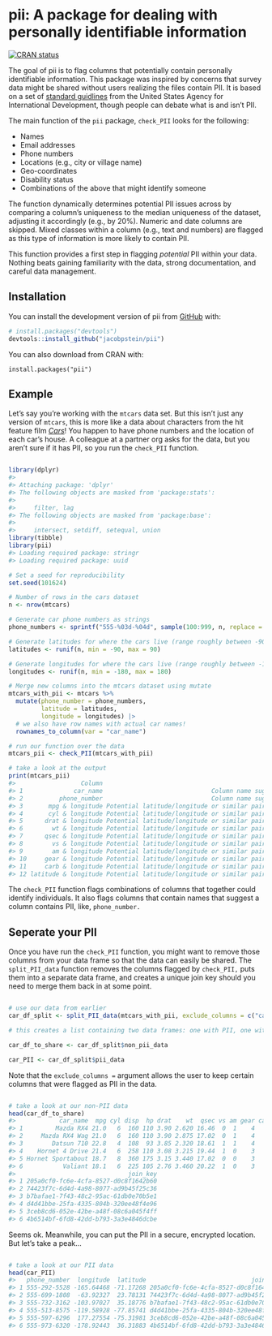 
<!-- README.md is generated from README.Rmd. Please edit that file -->

# pii: A package for dealing with personally identifiable information

<!-- badges: start -->

[![CRAN
status](https://www.r-pkg.org/badges/version/pii)](https://CRAN.R-project.org/package=pii)
<!-- badges: end -->

The goal of pii is to flag columns that potentially contain personally
identifiable information. This package was inspired by concerns that
survey data might be shared without users realizing the files contain
PII. It is based on a set of [standard
guidlines](https://www.usaid.gov/sites/default/files/2022-05/508saa.pdf)
from the United States Agency for International Development, though
people can debate what is and isn’t PII.

The main function of the `pii` package, `check_PII` looks for the
following:

- Names
- Email addresses
- Phone numbers
- Locations (e.g., city or village name)
- Geo-coordinates
- Disability status
- Combinations of the above that might identify someone

The function dynamically determines potential PII issues across by
comparing a column’s uniqueness to the median uniqueness of the dataset,
adjusting it accordingly (e.g., by 20%). Numeric and date columns are
skipped. Mixed classes within a column (e.g., text and numbers) are
flagged as this type of information is more likely to contain PII.

This function provides a first step in flagging *potential* PII within
your data. Nothing beats gaining familiarity with the data, strong
documentation, and careful data management.

## Installation

You can install the development version of pii from
[GitHub](https://github.com/) with:

``` r
# install.packages("devtools")
devtools::install_github("jacobpstein/pii")
```

You can also download from CRAN with:
```{r}
install.packages("pii")
```

## Example

Let’s say you’re working with the `mtcars` data set. But this isn’t just
any version of `mtcars`, this is more like a data about characters from
the hit feature film [*Cars*](https://cars.disney.com)! You happen to
have phone numbers and the location of each car’s house. A colleague at
a partner org asks for the data, but you aren’t sure if it has PII, so
you run the `check_PII` function.

``` r

library(dplyr)
#> 
#> Attaching package: 'dplyr'
#> The following objects are masked from 'package:stats':
#> 
#>     filter, lag
#> The following objects are masked from 'package:base':
#> 
#>     intersect, setdiff, setequal, union
library(tibble)
library(pii)
#> Loading required package: stringr
#> Loading required package: uuid

# Set a seed for reproducibility
set.seed(101624)

# Number of rows in the cars dataset
n <- nrow(mtcars)

# Generate car phone numbers as strings
phone_numbers <- sprintf("555-%03d-%04d", sample(100:999, n, replace = TRUE), sample(1000:9999, n, replace = TRUE))

# Generate latitudes for where the cars live (range roughly between -90 and 90)
latitudes <- runif(n, min = -90, max = 90)

# Generate longitudes for where the cars live (range roughly between -180 and 180)
longitudes <- runif(n, min = -180, max = 180)

# Merge new columns into the mtcars dataset using mutate
mtcars_with_pii <- mtcars %>%
  mutate(phone_number = phone_numbers,
         latitude = latitudes,
         longitude = longitudes) |> 
  # we also have row names with actual car names!
  rownames_to_column(var = "car_name")

# run our function over the data
mtcars_pii <- check_PII(mtcars_with_pii)

# take a look at the output
print(mtcars_pii)
#>                  Column                                                Reason
#> 1              car_name                              Column name suggests PII
#> 2          phone_number                              Column name suggests PII
#> 3       mpg & longitude Potential latitude/longitude or similar pair detected
#> 4       cyl & longitude Potential latitude/longitude or similar pair detected
#> 5      drat & longitude Potential latitude/longitude or similar pair detected
#> 6        wt & longitude Potential latitude/longitude or similar pair detected
#> 7      qsec & longitude Potential latitude/longitude or similar pair detected
#> 8        vs & longitude Potential latitude/longitude or similar pair detected
#> 9        am & longitude Potential latitude/longitude or similar pair detected
#> 10     gear & longitude Potential latitude/longitude or similar pair detected
#> 11     carb & longitude Potential latitude/longitude or similar pair detected
#> 12 latitude & longitude Potential latitude/longitude or similar pair detected
```

The `check_PII` function flags combinations of columns that together
could identify individuals. It also flags columns that contain names
that suggest a column contains PII, like, `phone_number.`

## Seperate your PII

Once you have run the `check_PII` function, you might want to remove
those columns from your data frame so that the data can easily be
shared. The `split_PII_data` function removes the columns flagged by
`check_PII,` puts them into a separate data frame, and creates a unique
join key should you need to merge them back in at some point.

``` r

# use our data from earlier
car_df_split <- split_PII_data(mtcars_with_pii, exclude_columns = c("car_name", "mpg", "cyl", "drat", "wt", "qsec", "vs", "am", "gear", "carb"))

# this creates a list containing two data frames: one with PII, one without

car_df_to_share <- car_df_split$non_pii_data

car_PII <- car_df_split$pii_data
```

Note that the `exclude_columns =` argument allows the user to keep
certain columns that were flagged as PII in the data.

``` r

# take a look at our non-PII data
head(car_df_to_share)
#>            car_name  mpg cyl disp  hp drat    wt  qsec vs am gear carb
#> 1         Mazda RX4 21.0   6  160 110 3.90 2.620 16.46  0  1    4    4
#> 2     Mazda RX4 Wag 21.0   6  160 110 3.90 2.875 17.02  0  1    4    4
#> 3        Datsun 710 22.8   4  108  93 3.85 2.320 18.61  1  1    4    1
#> 4    Hornet 4 Drive 21.4   6  258 110 3.08 3.215 19.44  1  0    3    1
#> 5 Hornet Sportabout 18.7   8  360 175 3.15 3.440 17.02  0  0    3    2
#> 6           Valiant 18.1   6  225 105 2.76 3.460 20.22  1  0    3    1
#>                               join_key
#> 1 205a0cf0-fc6e-4cfa-8527-d0c8f1642b60
#> 2 74423f7c-6d4d-4a98-8077-ad9b45f25c36
#> 3 b7bafae1-7f43-48c2-95ac-61db0e70b5e1
#> 4 d4d41bbe-25fa-4335-804b-320ee48f4e96
#> 5 3ceb8cd6-052e-42be-a48f-08c6a045f4ff
#> 6 4b6514bf-6fd8-42dd-b793-3a3e4846dcbe
```

Seems ok. Meanwhile, you can put the PII in a secure, encrypted
location. But let’s take a peak…

``` r

# take a look at our PII data
head(car_PII)
#>   phone_number  longitude  latitude                             join_key
#> 1 555-292-5528 -165.64468 -71.17268 205a0cf0-fc6e-4cfa-8527-d0c8f1642b60
#> 2 555-699-1808  -63.92327  23.78131 74423f7c-6d4d-4a98-8077-ad9b45f25c36
#> 3 555-732-3162 -103.97027  35.18776 b7bafae1-7f43-48c2-95ac-61db0e70b5e1
#> 4 555-513-8575 -119.58928 -77.85741 d4d41bbe-25fa-4335-804b-320ee48f4e96
#> 5 555-597-6296  177.27554 -75.31981 3ceb8cd6-052e-42be-a48f-08c6a045f4ff
#> 6 555-973-6320 -178.92443  36.31883 4b6514bf-6fd8-42dd-b793-3a3e4846dcbe
```
